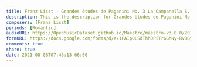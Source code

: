 ```yaml
---
title: Franz Liszt - Grandes ètudes de Paganini No. 3 La Campanella S. 141 (2)
description: This is the description for Grandes ètudes de Paganini No. 3 La Campanella S. 141 by Franz Liszt
composers: [Franz Liszt]
periods: [Romantic]
audioURL: https://OpenMusicDataset.github.io/Maestro/maestro-v3.0.0/2015/MIDI-Unprocessed_R1_D1-1-8_mid--AUDIO-from_mp3_02_R1_2015_wav--6.midi
formURL: https://docs.google.com/forms/d/e/1FAIpQLSdThhDPiTrGGhNy-RvBGy19n9UlMnMYkLE25CWkw6C70Y3Ivg/viewform
comments: true
share: true
date: 2021-08-08T07:43:13-06:00
---
```

